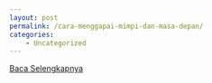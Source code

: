 ```yaml
---
layout: post
permalink: /cara-menggapai-mimpi-dan-masa-depan/
categories:
    - Uncategorized
---
```


[Baca Selengkapnya](/10)